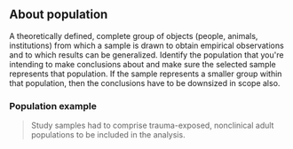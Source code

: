 ## About population

A theoretically defined, complete group of objects (people, animals, institutions) from which a sample is drawn to obtain empirical observations and to which results can be generalized. Identify the population that you're intending to make conclusions about and make sure the selected sample represents that population. If the sample represents a smaller group within that population, then the conclusions have to be downsized in scope also.

### Population example

> Study samples had to comprise trauma-exposed, nonclinical adult populations to be included in the analysis.

<!-- <div x-data="{ count: 5, string: $el.innerHTML, cursor: 'pointer' }" x-text="$truncate(string, { words: count, ellipsis: '] - show full citation' })" @click="count = undefined, cursor = 'default'" :class="{ 'cursor-default' : cursor === 'default', 'cursor-pointer text-right underline' : cursor !== 'default' }" class="text-xs">[Zalta, A. K., Tirone, V., Orlowska, D., Blais, R. K., Lofgreen, A., Klassen, B., Held, P., Stevens, N. R., Adkins, E., & Dent, A. L. (2021). Examining moderators of the relationship between social support and self-reported PTSD symptoms: A meta-analysis. Psychological Bulletin, 147(1), 33-54. https://doi.org/10.1037/bul0000316]</div> -->
